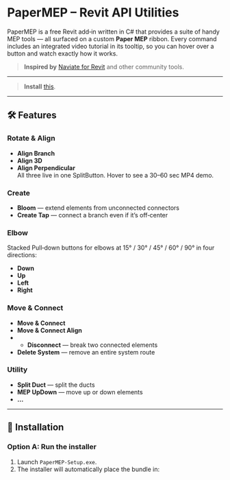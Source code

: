 # PaperMEP – Revit API Utilities

PaperMEP is a free Revit add‑in written in C# that provides a suite of handy MEP tools — all surfaced on a custom **Paper MEP** ribbon. Every command includes an integrated video tutorial in its tooltip, so you can hover over a button and watch exactly how it works.

> **Inspired by** [Naviate for Revit](https://www.naviate.com/naviate-for-revit/) and other community tools.

---

> **Install** [this](https://github.com/Cazorlas/PaperMEP-C/releases/tag/Installer).

---

## 🛠️ Features

### Rotate & Align
- **Align Branch**  
- **Align 3D**  
- **Align Perpendicular**  
All three live in one SplitButton. Hover to see a 30–60 sec MP4 demo.

### Create
- **Bloom** — extend elements from unconnected connectors  
- **Create Tap** — connect a branch even if it’s off‑center  

### Elbow
Stacked Pull‑down buttons for elbows at 15° / 30° / 45° / 60° / 90° in four directions:  
- **Down**  
- **Up**  
- **Left**  
- **Right**  

### Move & Connect
- **Move & Connect**  
- **Move & Connect Align**
- - **Disconnect** — break two connected elements  
- **Delete System** — remove an entire system route  

### Utility
- **Split Duct** — split the ducts
- **MEP UpDown** — move up or down elements
- **...**

---

## 🚀 Installation

### Option A: Run the installer
1. Launch `PaperMEP-Setup.exe`.  
2. The installer will automatically place the bundle in:  
